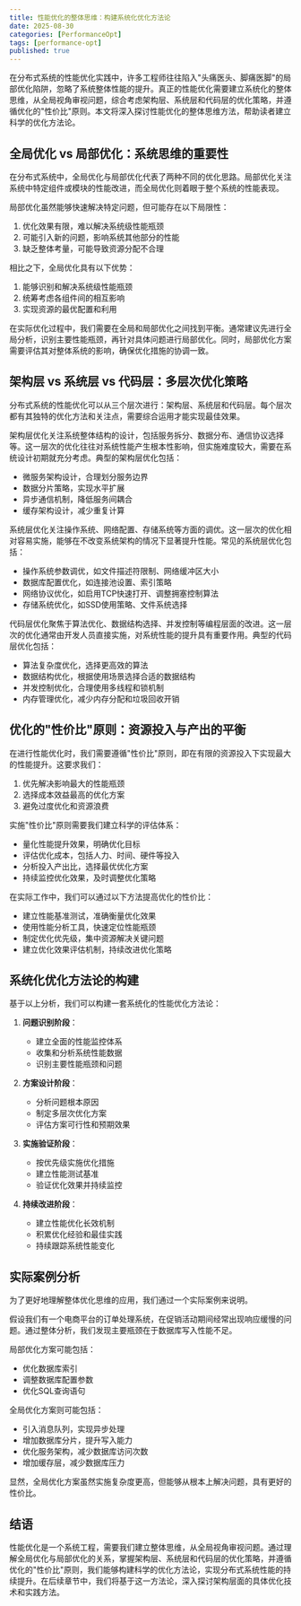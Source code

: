 ```yaml
---
title: 性能优化的整体思维：构建系统化优化方法论
date: 2025-08-30
categories: [PerformanceOpt]
tags: [performance-opt]
published: true
---
```


在分布式系统的性能优化实践中，许多工程师往往陷入"头痛医头、脚痛医脚"的局部优化陷阱，忽略了系统整体性能的提升。真正的性能优化需要建立系统化的整体思维，从全局视角审视问题，综合考虑架构层、系统层和代码层的优化策略，并遵循优化的"性价比"原则。本文将深入探讨性能优化的整体思维方法，帮助读者建立科学的优化方法论。

## 全局优化 vs 局部优化：系统思维的重要性

在分布式系统中，全局优化与局部优化代表了两种不同的优化思路。局部优化关注系统中特定组件或模块的性能改进，而全局优化则着眼于整个系统的性能表现。

局部优化虽然能够快速解决特定问题，但可能存在以下局限性：
1. 优化效果有限，难以解决系统级性能瓶颈
2. 可能引入新的问题，影响系统其他部分的性能
3. 缺乏整体考量，可能导致资源分配不合理

相比之下，全局优化具有以下优势：
1. 能够识别和解决系统级性能瓶颈
2. 统筹考虑各组件间的相互影响
3. 实现资源的最优配置和利用

在实际优化过程中，我们需要在全局和局部优化之间找到平衡。通常建议先进行全局分析，识别主要性能瓶颈，再针对具体问题进行局部优化。同时，局部优化方案需要评估其对整体系统的影响，确保优化措施的协调一致。

## 架构层 vs 系统层 vs 代码层：多层次优化策略

分布式系统的性能优化可以从三个层次进行：架构层、系统层和代码层。每个层次都有其独特的优化方法和关注点，需要综合运用才能实现最佳效果。

架构层优化关注系统整体结构的设计，包括服务拆分、数据分布、通信协议选择等。这一层次的优化往往对系统性能产生根本性影响，但实施难度较大，需要在系统设计初期就充分考虑。典型的架构层优化包括：
- 微服务架构设计，合理划分服务边界
- 数据分片策略，实现水平扩展
- 异步通信机制，降低服务间耦合
- 缓存架构设计，减少重复计算

系统层优化关注操作系统、网络配置、存储系统等方面的调优。这一层次的优化相对容易实施，能够在不改变系统架构的情况下显著提升性能。常见的系统层优化包括：
- 操作系统参数调优，如文件描述符限制、网络缓冲区大小
- 数据库配置优化，如连接池设置、索引策略
- 网络协议优化，如启用TCP快速打开、调整拥塞控制算法
- 存储系统优化，如SSD使用策略、文件系统选择

代码层优化聚焦于算法优化、数据结构选择、并发控制等编程层面的改进。这一层次的优化通常由开发人员直接实施，对系统性能的提升具有重要作用。典型的代码层优化包括：
- 算法复杂度优化，选择更高效的算法
- 数据结构优化，根据使用场景选择合适的数据结构
- 并发控制优化，合理使用多线程和锁机制
- 内存管理优化，减少内存分配和垃圾回收开销

## 优化的"性价比"原则：资源投入与产出的平衡

在进行性能优化时，我们需要遵循"性价比"原则，即在有限的资源投入下实现最大的性能提升。这要求我们：
1. 优先解决影响最大的性能瓶颈
2. 选择成本效益最高的优化方案
3. 避免过度优化和资源浪费

实施"性价比"原则需要我们建立科学的评估体系：
- 量化性能提升效果，明确优化目标
- 评估优化成本，包括人力、时间、硬件等投入
- 分析投入产出比，选择最优优化方案
- 持续监控优化效果，及时调整优化策略

在实际工作中，我们可以通过以下方法提高优化的性价比：
- 建立性能基准测试，准确衡量优化效果
- 使用性能分析工具，快速定位性能瓶颈
- 制定优化优先级，集中资源解决关键问题
- 建立优化效果评估机制，持续改进优化策略

## 系统化优化方法论的构建

基于以上分析，我们可以构建一套系统化的性能优化方法论：

1. **问题识别阶段**：
   - 建立全面的性能监控体系
   - 收集和分析系统性能数据
   - 识别主要性能瓶颈和问题

2. **方案设计阶段**：
   - 分析问题根本原因
   - 制定多层次优化方案
   - 评估方案可行性和预期效果

3. **实施验证阶段**：
   - 按优先级实施优化措施
   - 建立性能测试基准
   - 验证优化效果并持续监控

4. **持续改进阶段**：
   - 建立性能优化长效机制
   - 积累优化经验和最佳实践
   - 持续跟踪系统性能变化

## 实际案例分析

为了更好地理解整体优化思维的应用，我们通过一个实际案例来说明。

假设我们有一个电商平台的订单处理系统，在促销活动期间经常出现响应缓慢的问题。通过整体分析，我们发现主要瓶颈在于数据库写入性能不足。

局部优化方案可能包括：
- 优化数据库索引
- 调整数据库配置参数
- 优化SQL查询语句

全局优化方案则可能包括：
- 引入消息队列，实现异步处理
- 增加数据库分片，提升写入能力
- 优化服务架构，减少数据库访问次数
- 增加缓存层，减少数据库压力

显然，全局优化方案虽然实施复杂度更高，但能够从根本上解决问题，具有更好的性价比。

## 结语

性能优化是一个系统工程，需要我们建立整体思维，从全局视角审视问题。通过理解全局优化与局部优化的关系，掌握架构层、系统层和代码层的优化策略，并遵循优化的"性价比"原则，我们能够构建科学的优化方法论，实现分布式系统性能的持续提升。在后续章节中，我们将基于这一方法论，深入探讨架构层面的具体优化技术和实践方法。